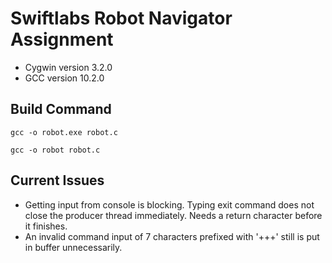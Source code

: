 # Swiftlabs Robot Navigator Assignment

- Cygwin version 3.2.0
- GCC version 10.2.0

## Build Command
```
gcc -o robot.exe robot.c

gcc -o robot robot.c
```

## Current Issues
- Getting input from console is blocking. Typing exit command does not close the producer thread immediately. Needs a return character before it finishes.
- An invalid command input of 7 characters prefixed with '+++' still is put in buffer unnecessarily.